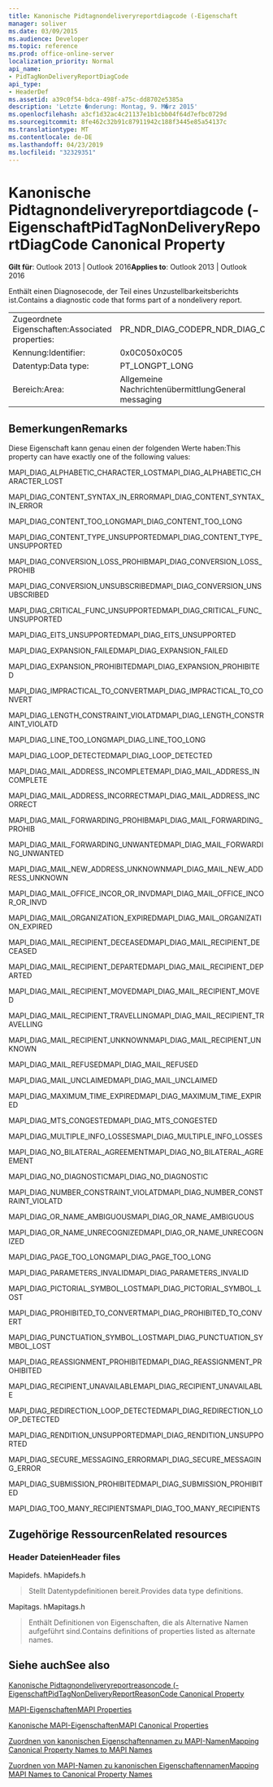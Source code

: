 ```yaml
---
title: Kanonische Pidtagnondeliveryreportdiagcode (-Eigenschaft
manager: soliver
ms.date: 03/09/2015
ms.audience: Developer
ms.topic: reference
ms.prod: office-online-server
localization_priority: Normal
api_name:
- PidTagNonDeliveryReportDiagCode
api_type:
- HeaderDef
ms.assetid: a39c0f54-bdca-498f-a75c-dd8702e5385a
description: 'Letzte �nderung: Montag, 9. M�rz 2015'
ms.openlocfilehash: a3cf1d32ac4c21137e1b1cbb04f64d7efbc0729d
ms.sourcegitcommit: 8fe462c32b91c87911942c188f3445e85a54137c
ms.translationtype: MT
ms.contentlocale: de-DE
ms.lasthandoff: 04/23/2019
ms.locfileid: "32329351"
---
```

# <a name="pidtagnondeliveryreportdiagcode-canonical-property"></a><span data-ttu-id="10e63-103">Kanonische Pidtagnondeliveryreportdiagcode (-Eigenschaft</span><span class="sxs-lookup"><span data-stu-id="10e63-103">PidTagNonDeliveryReportDiagCode Canonical Property</span></span>

  
  
<span data-ttu-id="10e63-104">**Gilt für**: Outlook 2013 | Outlook 2016</span><span class="sxs-lookup"><span data-stu-id="10e63-104">**Applies to**: Outlook 2013 | Outlook 2016</span></span> 
  
<span data-ttu-id="10e63-105">Enthält einen Diagnosecode, der Teil eines Unzustellbarkeitsberichts ist.</span><span class="sxs-lookup"><span data-stu-id="10e63-105">Contains a diagnostic code that forms part of a nondelivery report.</span></span>
  
|||
|:-----|:-----|
|<span data-ttu-id="10e63-106">Zugeordnete Eigenschaften:</span><span class="sxs-lookup"><span data-stu-id="10e63-106">Associated properties:</span></span>  <br/> |<span data-ttu-id="10e63-107">PR_NDR_DIAG_CODE</span><span class="sxs-lookup"><span data-stu-id="10e63-107">PR_NDR_DIAG_CODE</span></span>  <br/> |
|<span data-ttu-id="10e63-108">Kennung:</span><span class="sxs-lookup"><span data-stu-id="10e63-108">Identifier:</span></span>  <br/> |<span data-ttu-id="10e63-109">0x0C05</span><span class="sxs-lookup"><span data-stu-id="10e63-109">0x0C05</span></span>  <br/> |
|<span data-ttu-id="10e63-110">Datentyp:</span><span class="sxs-lookup"><span data-stu-id="10e63-110">Data type:</span></span>  <br/> |<span data-ttu-id="10e63-111">PT_LONG</span><span class="sxs-lookup"><span data-stu-id="10e63-111">PT_LONG</span></span>  <br/> |
|<span data-ttu-id="10e63-112">Bereich:</span><span class="sxs-lookup"><span data-stu-id="10e63-112">Area:</span></span>  <br/> |<span data-ttu-id="10e63-113">Allgemeine Nachrichtenübermittlung</span><span class="sxs-lookup"><span data-stu-id="10e63-113">General messaging</span></span>  <br/> |
   
## <a name="remarks"></a><span data-ttu-id="10e63-114">Bemerkungen</span><span class="sxs-lookup"><span data-stu-id="10e63-114">Remarks</span></span>

<span data-ttu-id="10e63-115">Diese Eigenschaft kann genau einen der folgenden Werte haben:</span><span class="sxs-lookup"><span data-stu-id="10e63-115">This property can have exactly one of the following values:</span></span>
  
<span data-ttu-id="10e63-116">MAPI_DIAG_ALPHABETIC_CHARACTER_LOST</span><span class="sxs-lookup"><span data-stu-id="10e63-116">MAPI_DIAG_ALPHABETIC_CHARACTER_LOST</span></span> 
  
> 
    
<span data-ttu-id="10e63-117">MAPI_DIAG_CONTENT_SYNTAX_IN_ERROR</span><span class="sxs-lookup"><span data-stu-id="10e63-117">MAPI_DIAG_CONTENT_SYNTAX_IN_ERROR</span></span> 
  
> 
    
<span data-ttu-id="10e63-118">MAPI_DIAG_CONTENT_TOO_LONG</span><span class="sxs-lookup"><span data-stu-id="10e63-118">MAPI_DIAG_CONTENT_TOO_LONG</span></span> 
  
> 
    
<span data-ttu-id="10e63-119">MAPI_DIAG_CONTENT_TYPE_UNSUPPORTED</span><span class="sxs-lookup"><span data-stu-id="10e63-119">MAPI_DIAG_CONTENT_TYPE_UNSUPPORTED</span></span> 
  
> 
    
<span data-ttu-id="10e63-120">MAPI_DIAG_CONVERSION_LOSS_PROHIB</span><span class="sxs-lookup"><span data-stu-id="10e63-120">MAPI_DIAG_CONVERSION_LOSS_PROHIB</span></span> 
  
> 
    
<span data-ttu-id="10e63-121">MAPI_DIAG_CONVERSION_UNSUBSCRIBED</span><span class="sxs-lookup"><span data-stu-id="10e63-121">MAPI_DIAG_CONVERSION_UNSUBSCRIBED</span></span> 
  
> 
    
<span data-ttu-id="10e63-122">MAPI_DIAG_CRITICAL_FUNC_UNSUPPORTED</span><span class="sxs-lookup"><span data-stu-id="10e63-122">MAPI_DIAG_CRITICAL_FUNC_UNSUPPORTED</span></span> 
  
> 
    
<span data-ttu-id="10e63-123">MAPI_DIAG_EITS_UNSUPPORTED</span><span class="sxs-lookup"><span data-stu-id="10e63-123">MAPI_DIAG_EITS_UNSUPPORTED</span></span> 
  
> 
    
<span data-ttu-id="10e63-124">MAPI_DIAG_EXPANSION_FAILED</span><span class="sxs-lookup"><span data-stu-id="10e63-124">MAPI_DIAG_EXPANSION_FAILED</span></span> 
  
> 
    
<span data-ttu-id="10e63-125">MAPI_DIAG_EXPANSION_PROHIBITED</span><span class="sxs-lookup"><span data-stu-id="10e63-125">MAPI_DIAG_EXPANSION_PROHIBITED</span></span> 
  
> 
    
<span data-ttu-id="10e63-126">MAPI_DIAG_IMPRACTICAL_TO_CONVERT</span><span class="sxs-lookup"><span data-stu-id="10e63-126">MAPI_DIAG_IMPRACTICAL_TO_CONVERT</span></span> 
  
> 
    
<span data-ttu-id="10e63-127">MAPI_DIAG_LENGTH_CONSTRAINT_VIOLATD</span><span class="sxs-lookup"><span data-stu-id="10e63-127">MAPI_DIAG_LENGTH_CONSTRAINT_VIOLATD</span></span> 
  
> 
    
<span data-ttu-id="10e63-128">MAPI_DIAG_LINE_TOO_LONG</span><span class="sxs-lookup"><span data-stu-id="10e63-128">MAPI_DIAG_LINE_TOO_LONG</span></span> 
  
> 
    
<span data-ttu-id="10e63-129">MAPI_DIAG_LOOP_DETECTED</span><span class="sxs-lookup"><span data-stu-id="10e63-129">MAPI_DIAG_LOOP_DETECTED</span></span> 
  
> 
    
<span data-ttu-id="10e63-130">MAPI_DIAG_MAIL_ADDRESS_INCOMPLETE</span><span class="sxs-lookup"><span data-stu-id="10e63-130">MAPI_DIAG_MAIL_ADDRESS_INCOMPLETE</span></span> 
  
> 
    
<span data-ttu-id="10e63-131">MAPI_DIAG_MAIL_ADDRESS_INCORRECT</span><span class="sxs-lookup"><span data-stu-id="10e63-131">MAPI_DIAG_MAIL_ADDRESS_INCORRECT</span></span> 
  
> 
    
<span data-ttu-id="10e63-132">MAPI_DIAG_MAIL_FORWARDING_PROHIB</span><span class="sxs-lookup"><span data-stu-id="10e63-132">MAPI_DIAG_MAIL_FORWARDING_PROHIB</span></span> 
  
> 
    
<span data-ttu-id="10e63-133">MAPI_DIAG_MAIL_FORWARDING_UNWANTED</span><span class="sxs-lookup"><span data-stu-id="10e63-133">MAPI_DIAG_MAIL_FORWARDING_UNWANTED</span></span> 
  
> 
    
<span data-ttu-id="10e63-134">MAPI_DIAG_MAIL_NEW_ADDRESS_UNKNOWN</span><span class="sxs-lookup"><span data-stu-id="10e63-134">MAPI_DIAG_MAIL_NEW_ADDRESS_UNKNOWN</span></span> 
  
> 
    
<span data-ttu-id="10e63-135">MAPI_DIAG_MAIL_OFFICE_INCOR_OR_INVD</span><span class="sxs-lookup"><span data-stu-id="10e63-135">MAPI_DIAG_MAIL_OFFICE_INCOR_OR_INVD</span></span> 
  
> 
    
<span data-ttu-id="10e63-136">MAPI_DIAG_MAIL_ORGANIZATION_EXPIRED</span><span class="sxs-lookup"><span data-stu-id="10e63-136">MAPI_DIAG_MAIL_ORGANIZATION_EXPIRED</span></span> 
  
> 
    
<span data-ttu-id="10e63-137">MAPI_DIAG_MAIL_RECIPIENT_DECEASED</span><span class="sxs-lookup"><span data-stu-id="10e63-137">MAPI_DIAG_MAIL_RECIPIENT_DECEASED</span></span> 
  
> 
    
<span data-ttu-id="10e63-138">MAPI_DIAG_MAIL_RECIPIENT_DEPARTED</span><span class="sxs-lookup"><span data-stu-id="10e63-138">MAPI_DIAG_MAIL_RECIPIENT_DEPARTED</span></span> 
  
> 
    
<span data-ttu-id="10e63-139">MAPI_DIAG_MAIL_RECIPIENT_MOVED</span><span class="sxs-lookup"><span data-stu-id="10e63-139">MAPI_DIAG_MAIL_RECIPIENT_MOVED</span></span> 
  
> 
    
<span data-ttu-id="10e63-140">MAPI_DIAG_MAIL_RECIPIENT_TRAVELLING</span><span class="sxs-lookup"><span data-stu-id="10e63-140">MAPI_DIAG_MAIL_RECIPIENT_TRAVELLING</span></span> 
  
> 
    
<span data-ttu-id="10e63-141">MAPI_DIAG_MAIL_RECIPIENT_UNKNOWN</span><span class="sxs-lookup"><span data-stu-id="10e63-141">MAPI_DIAG_MAIL_RECIPIENT_UNKNOWN</span></span> 
  
> 
    
<span data-ttu-id="10e63-142">MAPI_DIAG_MAIL_REFUSED</span><span class="sxs-lookup"><span data-stu-id="10e63-142">MAPI_DIAG_MAIL_REFUSED</span></span> 
  
> 
    
<span data-ttu-id="10e63-143">MAPI_DIAG_MAIL_UNCLAIMED</span><span class="sxs-lookup"><span data-stu-id="10e63-143">MAPI_DIAG_MAIL_UNCLAIMED</span></span> 
  
> 
    
<span data-ttu-id="10e63-144">MAPI_DIAG_MAXIMUM_TIME_EXPIRED</span><span class="sxs-lookup"><span data-stu-id="10e63-144">MAPI_DIAG_MAXIMUM_TIME_EXPIRED</span></span> 
  
> 
    
<span data-ttu-id="10e63-145">MAPI_DIAG_MTS_CONGESTED</span><span class="sxs-lookup"><span data-stu-id="10e63-145">MAPI_DIAG_MTS_CONGESTED</span></span> 
  
> 
    
<span data-ttu-id="10e63-146">MAPI_DIAG_MULTIPLE_INFO_LOSSES</span><span class="sxs-lookup"><span data-stu-id="10e63-146">MAPI_DIAG_MULTIPLE_INFO_LOSSES</span></span> 
  
> 
    
<span data-ttu-id="10e63-147">MAPI_DIAG_NO_BILATERAL_AGREEMENT</span><span class="sxs-lookup"><span data-stu-id="10e63-147">MAPI_DIAG_NO_BILATERAL_AGREEMENT</span></span> 
  
> 
    
<span data-ttu-id="10e63-148">MAPI_DIAG_NO_DIAGNOSTIC</span><span class="sxs-lookup"><span data-stu-id="10e63-148">MAPI_DIAG_NO_DIAGNOSTIC</span></span> 
  
> 
    
<span data-ttu-id="10e63-149">MAPI_DIAG_NUMBER_CONSTRAINT_VIOLATD</span><span class="sxs-lookup"><span data-stu-id="10e63-149">MAPI_DIAG_NUMBER_CONSTRAINT_VIOLATD</span></span> 
  
> 
    
<span data-ttu-id="10e63-150">MAPI_DIAG_OR_NAME_AMBIGUOUS</span><span class="sxs-lookup"><span data-stu-id="10e63-150">MAPI_DIAG_OR_NAME_AMBIGUOUS</span></span> 
  
> 
    
<span data-ttu-id="10e63-151">MAPI_DIAG_OR_NAME_UNRECOGNIZED</span><span class="sxs-lookup"><span data-stu-id="10e63-151">MAPI_DIAG_OR_NAME_UNRECOGNIZED</span></span> 
  
> 
    
<span data-ttu-id="10e63-152">MAPI_DIAG_PAGE_TOO_LONG</span><span class="sxs-lookup"><span data-stu-id="10e63-152">MAPI_DIAG_PAGE_TOO_LONG</span></span> 
  
> 
    
<span data-ttu-id="10e63-153">MAPI_DIAG_PARAMETERS_INVALID</span><span class="sxs-lookup"><span data-stu-id="10e63-153">MAPI_DIAG_PARAMETERS_INVALID</span></span> 
  
> 
    
<span data-ttu-id="10e63-154">MAPI_DIAG_PICTORIAL_SYMBOL_LOST</span><span class="sxs-lookup"><span data-stu-id="10e63-154">MAPI_DIAG_PICTORIAL_SYMBOL_LOST</span></span> 
  
> 
    
<span data-ttu-id="10e63-155">MAPI_DIAG_PROHIBITED_TO_CONVERT</span><span class="sxs-lookup"><span data-stu-id="10e63-155">MAPI_DIAG_PROHIBITED_TO_CONVERT</span></span> 
  
> 
    
<span data-ttu-id="10e63-156">MAPI_DIAG_PUNCTUATION_SYMBOL_LOST</span><span class="sxs-lookup"><span data-stu-id="10e63-156">MAPI_DIAG_PUNCTUATION_SYMBOL_LOST</span></span> 
  
> 
    
<span data-ttu-id="10e63-157">MAPI_DIAG_REASSIGNMENT_PROHIBITED</span><span class="sxs-lookup"><span data-stu-id="10e63-157">MAPI_DIAG_REASSIGNMENT_PROHIBITED</span></span> 
  
> 
    
<span data-ttu-id="10e63-158">MAPI_DIAG_RECIPIENT_UNAVAILABLE</span><span class="sxs-lookup"><span data-stu-id="10e63-158">MAPI_DIAG_RECIPIENT_UNAVAILABLE</span></span> 
  
> 
    
<span data-ttu-id="10e63-159">MAPI_DIAG_REDIRECTION_LOOP_DETECTED</span><span class="sxs-lookup"><span data-stu-id="10e63-159">MAPI_DIAG_REDIRECTION_LOOP_DETECTED</span></span> 
  
> 
    
<span data-ttu-id="10e63-160">MAPI_DIAG_RENDITION_UNSUPPORTED</span><span class="sxs-lookup"><span data-stu-id="10e63-160">MAPI_DIAG_RENDITION_UNSUPPORTED</span></span> 
  
> 
    
<span data-ttu-id="10e63-161">MAPI_DIAG_SECURE_MESSAGING_ERROR</span><span class="sxs-lookup"><span data-stu-id="10e63-161">MAPI_DIAG_SECURE_MESSAGING_ERROR</span></span> 
  
> 
    
<span data-ttu-id="10e63-162">MAPI_DIAG_SUBMISSION_PROHIBITED</span><span class="sxs-lookup"><span data-stu-id="10e63-162">MAPI_DIAG_SUBMISSION_PROHIBITED</span></span> 
  
> 
    
<span data-ttu-id="10e63-163">MAPI_DIAG_TOO_MANY_RECIPIENTS</span><span class="sxs-lookup"><span data-stu-id="10e63-163">MAPI_DIAG_TOO_MANY_RECIPIENTS</span></span> 
  
> 
    
## <a name="related-resources"></a><span data-ttu-id="10e63-164">Zugehörige Ressourcen</span><span class="sxs-lookup"><span data-stu-id="10e63-164">Related resources</span></span>

### <a name="header-files"></a><span data-ttu-id="10e63-165">Header Dateien</span><span class="sxs-lookup"><span data-stu-id="10e63-165">Header files</span></span>

<span data-ttu-id="10e63-166">Mapidefs. h</span><span class="sxs-lookup"><span data-stu-id="10e63-166">Mapidefs.h</span></span>
  
> <span data-ttu-id="10e63-167">Stellt Datentypdefinitionen bereit.</span><span class="sxs-lookup"><span data-stu-id="10e63-167">Provides data type definitions.</span></span>
    
<span data-ttu-id="10e63-168">Mapitags. h</span><span class="sxs-lookup"><span data-stu-id="10e63-168">Mapitags.h</span></span>
  
> <span data-ttu-id="10e63-169">Enthält Definitionen von Eigenschaften, die als Alternative Namen aufgeführt sind.</span><span class="sxs-lookup"><span data-stu-id="10e63-169">Contains definitions of properties listed as alternate names.</span></span>
    
## <a name="see-also"></a><span data-ttu-id="10e63-170">Siehe auch</span><span class="sxs-lookup"><span data-stu-id="10e63-170">See also</span></span>



[<span data-ttu-id="10e63-171">Kanonische Pidtagnondeliveryreportreasoncode (-Eigenschaft</span><span class="sxs-lookup"><span data-stu-id="10e63-171">PidTagNonDeliveryReportReasonCode Canonical Property</span></span>](pidtagnondeliveryreportreasoncode-canonical-property.md)


[<span data-ttu-id="10e63-172">MAPI-Eigenschaften</span><span class="sxs-lookup"><span data-stu-id="10e63-172">MAPI Properties</span></span>](mapi-properties.md)
  
[<span data-ttu-id="10e63-173">Kanonische MAPI-Eigenschaften</span><span class="sxs-lookup"><span data-stu-id="10e63-173">MAPI Canonical Properties</span></span>](mapi-canonical-properties.md)
  
[<span data-ttu-id="10e63-174">Zuordnen von kanonischen Eigenschaftennamen zu MAPI-Namen</span><span class="sxs-lookup"><span data-stu-id="10e63-174">Mapping Canonical Property Names to MAPI Names</span></span>](mapping-canonical-property-names-to-mapi-names.md)
  
[<span data-ttu-id="10e63-175">Zuordnen von MAPI-Namen zu kanonischen Eigenschaftennamen</span><span class="sxs-lookup"><span data-stu-id="10e63-175">Mapping MAPI Names to Canonical Property Names</span></span>](mapping-mapi-names-to-canonical-property-names.md)

